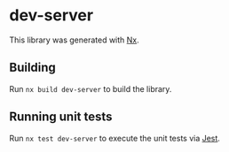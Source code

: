 # dev-server

This library was generated with [Nx](https://nx.dev).

## Building

Run `nx build dev-server` to build the library.

## Running unit tests

Run `nx test dev-server` to execute the unit tests via [Jest](https://jestjs.io).
